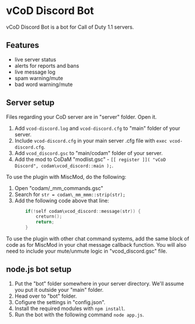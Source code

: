 # vCoD Discord Bot
vCoD Discord Bot is a bot for Call of Duty 1.1 servers.

## Features
- live server status
- alerts for reports and bans
- live message log
- spam warning/mute
- bad word warning/mute

## Server setup
Files regarding your CoD server are in "server" folder. Open it.

1. Add `vcod-discord.log` and `vcod-discord.cfg` to "main" folder of your server.
2. Include `vcod-discord.cfg` in your main server .cfg file with `exec vcod-discord.cfg`.
3. Add `vcod_discord.gsc` to "main/codam" folder of your server.
4. Add the mod to CoDaM "modlist.gsc" - `[[ register ]]( "vCoD Discord", codam\vcod_discord::main );`.

To use the plugin with MiscMod, do the following:

1. Open "codam/_mm_commands.gsc"
2. Search for `str = codam\_mm_mmm::strip(str);`
3. Add the following code above that line:
    ```c
        if(!self codam\vcod_discord::message(str)) {
            creturn();
            return;
        }
    ```

To use the plugin with other chat command systems, add the same block of code as for MiscMod in your chat message callback function.
You will also need to include your mute/unmute logic in "vcod_discord.gsc" file.

## node.js bot setup

1. Put the "bot" folder somewhere in your server directory. We'll assume you put it outside your "main" folder.
2. Head over to "bot" folder.
3. Cofigure the settings in "config.json".
4. Install the required modules with `npm install`.
5. Run the bot with the following command `node app.js`.